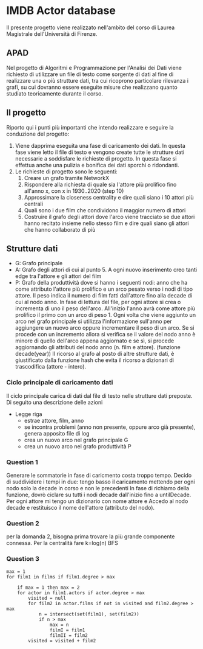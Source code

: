 # IMDB Actor database
Il presente progetto viene realizzato nell'ambito del corso di 
Laurea Magistrale dell'Università di Firenze. 
## APAD
Nel progetto di Algoritmi e Programmazione per l'Analisi dei Dati viene richiesto di utilizzare un file di testo come sorgente di dati al fine di realizzare una o più strutture dati, tra cui ricoprono particolare rilevanza i grafi, su cui dovranno essere eseguite misure che realizzano quanto studiato teoricamente durante il corso.

## Il progetto
Riporto qui i punti più importanti che intendo realizzare e seguire la conduzione del progetto:
1. Viene dapprima eseguita una fase di caricamento dei dati. In questa fase viene letto il file di testo e vengono create tutte le strutture dati necessarie a soddisfare le richieste di progetto. In questa fase si effettua anche una pulizia e bonifica dei dati sporchi o ridondanti.
2. Le richieste di progetto sono le seguenti:
   1. Creare un grafo tramite NetworkX
   2. Rispondere alla richiesta di quale sia l'attore più prolifico fino all'anno x, con x in 1930..2020 (step 10)
   3. Approssimare la closeness centrality e dire quali siano i 10 attori più centrali
   4. Quali sono i due film che condividono il maggior numero di attori
   5. Costruire il grafo degli attori dove l'arco viene tracciato se due attori hanno recitato insieme nello stesso film e dire quali siano gli attori che hanno collaborato di più
   
## Strutture dati
- G: Grafo principale
- A: Grafo degli attori di cui al punto 5. A ogni nuovo inserimento creo tanti edge tra l'attore e gli attori del film
- P: Grafo della produttività dove si hanno i seguenti nodi: anno che ha come attributo l'attore più prolifico e un arco pesato verso i nodi di tipo attore. Il peso indica il numero di film fatti dall'attore fino alla decade di cui al nodo anno. In fase di lettura del file, per ogni attore si crea o incrementa di uno il peso dell'arco. All'inizio l'anno avrà come attore più prolifico il primo con un arco di peso 1. Ogni volta che viene aggiunto un arco nel grafo principale si utilizza l'informazione sull'anno per aggiungere un nuovo arco oppure incrementare il peso di un arco. Se si procede con un incremento allora si verifica se il valore del nodo anno è minore di quello dell'arco appena aggiornato e se sì, si procede aggiornando gli attributi del nodo anno (n. film e attore). (funzione decade(year))
Il ricorso al grafo al posto di altre strutture dati, è giustificato dalla funzione hash che evita il ricorso a dizionari di trascodifica (attore - intero).

### Ciclo principale di caricamento dati
Il ciclo principale carica di dati dal file di testo nelle strutture dati preposte. Di seguito una descrizione delle azioni

- Legge riga
    - estrae attore, film, anno
    - se incontra problemi (anno non presente, oppure arco già presente), genera apposito file di log 
    - crea un nuovo arco nel grafo principale G
    - crea un nuovo arco nel grafo produttività P

### Question 1
Generare le sommatorie in fase di caricmento costa troppo tempo. Decido di suddividere i tempi in due: tengo basso il caricamento mettendo per ogni nodo solo la decade in corso e non le precedenti
In fase di richiamo della funzione, dovrò ciclare su tutti i nodi decade dall'inizio fino a untilDecade. Per ogni attore mi tengo un dizionario con nome attore e 
Accedo al nodo decade e restituisco il nome dell'attore (attributo del nodo).

### Question 2
per la domanda 2, bisogna prima trovare la più grande componente connessa. Per la centralità fare k=log(n) BFS

### Question 3
```
max = 1
for film1 in films if film1.degree > max

    if max = 1 then max = 2
    for actor in film1.actors if actor.degree > max
        visited = null
        for film2 in actor.films if not in visited and film2.degree > max
            n = intersect(set(film1), set(film2))
            if n > max
                max = n
                filmI = film1
                filmII = film2
        visited = visited + film2

```